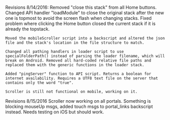 Revisions 8/14/2016:
	Removed "close this stack" from all Home buttons. Changed API handler "loadModule" to close the original stack after the new one is topmost to avoid the screen flash when changing stacks. Fixed problem where clicking the Home button closed the current stack if it is already the topstack.

	Moved the mobileScroller script into a backscript and altered the json file and the stack's location in the file structure to match.

	Changed all pathing handlers in loader script to use specialFolderPath() instead of parsing the loader filename, which will break on Android. Removed all hard-coded relative file paths and replaced them with the generic functions in the loader stack.

	Added "pingServer" function to API script. Returns a boolean for internet availability. Requires a UTF8 text file on the server that contains only the word "true".

	Scroller is still not functional on mobile, working on it.


Revisions 8/15/2016
	Scroller now working on all portals. Something is blocking mouseUp msgs, added touch msgs to portal_links backscript instead. Needs testing on iOS but should work.
